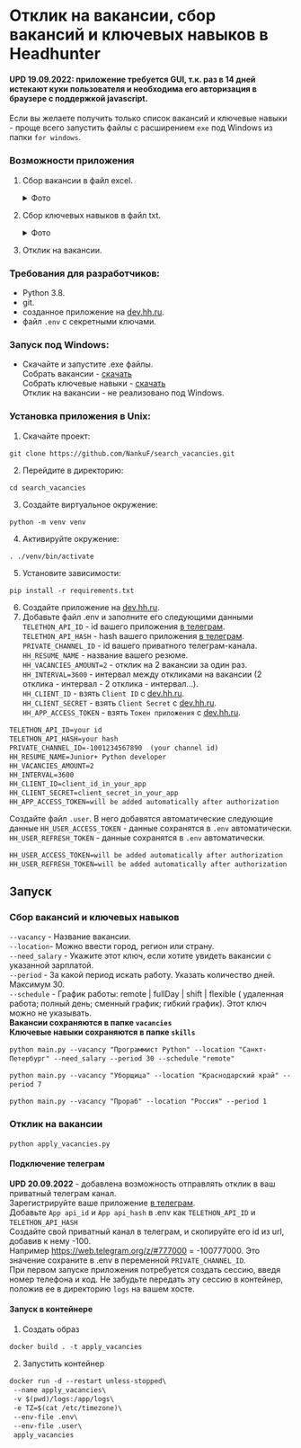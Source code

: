 # Отклик на вакансии, сбор вакансий и ключевых навыков в Headhunter
#### UPD 19.09.2022: приложение требуется GUI, т.к. раз в 14 дней истекают куки пользователя и необходима его авторизация в браузере с поддержкой javascript.
Если вы желаете получить только список вакансий и ключевые навыки - проще всего запустить файлы с расширением `exe` под Windows из папки `for windows`.

### Возможности приложения
1. Сбор вакансии в файл excel.
   <details>
     <summary>Фото</summary>
      <img src="images/img.png">
   </details>

2. Сбор ключевых навыков в файл txt.
   <details>
     <summary>Фото</summary>
      <img src="images/img_1.png">
   </details>

3. Отклик на вакансии.

### Требования для разработчиков:
- Python 3.8.
- git.
- созданное приложение на [dev.hh.ru](https://dev.hh.ru/admin).
- файл `.env` с секретными ключами.
### Запуск под Windows:<br>
  - Скачайте и запустите .exe файлы.<br>
  Собрать вакансии - [скачать](https://github.com/NankuF/search_vacancies/raw/master/for%20windows/get_vacancies.exe)<br>
  Собрать ключевые навыки - [скачать](https://github.com/NankuF/search_vacancies/raw/master/for%20windows/get_skills.exe)<br>
  Отклик на вакансии - не реализовано под Windows.


### Установка приложения в Unix:

1. Скачайте проект:<br>

```commandline
git clone https://github.com/NankuF/search_vacancies.git
```

2. Перейдите в директорию:<br>

```commandline
cd search_vacancies
```

3. Создайте виртуальное окружение:<br>

```commandline
python -m venv venv
```

4. Активируйте окружение:<br>

```commandline
. ./venv/bin/activate
```
5. Установите зависимости:<br>

```commandline
pip install -r requirements.txt
```
6. Создайте приложение на [dev.hh.ru](https://dev.hh.ru/admin).
7. Добавьте файл .env и заполните его следующими данными<br>
`TELETHON_API_ID` - id вашего приложения [в телеграм](https://my.telegram.org/apps).<br>
`TELETHON_API_HASH` - hash вашего приложения [в телеграм](https://my.telegram.org/apps).<br>
`PRIVATE_CHANNEL_ID` - id вашего приватного телеграм-канала.<br>
`HH_RESUME_NAME` - название вашего резюме.<br>
`HH_VACANCIES_AMOUNT=2` - отклик на 2 вакансии за один раз.<br>
`HH_INTERVAL=3600` - интервал между откликами на вакансии (2 отклика - интервал - 2 отклика - интервал...).<br>
`HH_CLIENT_ID` - взять `Client ID` с [dev.hh.ru](https://dev.hh.ru/admin).<br>
`HH_CLIENT_SECRET` - взять `Client Secret` с [dev.hh.ru](https://dev.hh.ru/admin). <br>
`HH_APP_ACCESS_TOKEN` - взять `Токен приложения` с [dev.hh.ru](https://dev.hh.ru/admin).<br>

```text
TELETHON_API_ID=your id
TELETHON_API_HASH=your hash
PRIVATE_CHANNEL_ID=-1001234567890  (your channel id)
HH_RESUME_NAME=Junior+ Python developer
HH_VACANCIES_AMOUNT=2
HH_INTERVAL=3600
HH_CLIENT_ID=client_id_in_your_app
HH_CLIENT_SECRET=client_secret_in_your_app
HH_APP_ACCESS_TOKEN=will be added automatically after authorization

```
Создайте файл `.user`. В него добавятся автоматические следующие данные
`HH_USER_ACCESS_TOKEN` - данные сохранятся в `.env` автоматически.<br>
`HH_USER_REFRESH_TOKEN` - данные сохранятся в `.env` автоматически.<br>
```text
HH_USER_ACCESS_TOKEN=will be added automatically after authorization
HH_USER_REFRESH_TOKEN=will be added automatically after authorization
```
## Запуск
### Сбор вакансий и ключевых навыков
   `--vacancy` - Название вакансии.<br>
   `--location`- Можно ввести город, регион или страну.<br>
   `--need_salary` - Укажите этот ключ, если хотите увидеть вакансии с указанной зарплатой.<br>
   `--period` - За какой период искать работу. Указать количество дней. Максимум 30.<br>
   `--schedule` - График работы: remote | fullDay | shift | flexible (
   удаленная работа; полный день; сменный график; гибкий график).
   Этот ключ можно не указывать.<br>
   **Вакансии сохраняются в папке `vacancies`**<br>
   **Ключевые навыки сохраняются в папке `skills`**<br>
```commandline
python main.py --vacancy "Программист Python" --location "Санкт-Петербург" --need_salary --period 30 --schedule "remote"

```

```commandline
python main.py --vacancy "Уборщица" --location "Краснодарский край" --period 7

```

```commandline
python main.py --vacancy "Прораб" --location "Россия" --period 1

```

### Отклик на вакансии
```commandline
python apply_vacancies.py
```
#### Подключение телеграм
**UPD 20.09.2022** - добавлена возможность отправлять отклик в ваш приватный телеграм канал.<br>
Зарегистрируйте ваше приложение [в телеграм](https://my.telegram.org/apps).<br>
Добавьте `App api_id` и `App api_hash` в .env как `TELETHON_API_ID` и `TELETHON_API_HASH`<br>
Создайте свой приватный канал в телеграм, и скопируйте его id из url, добавив к нему -100.<br>
Например https://web.telegram.org/z/#777000   = -100777000. Это значение сохраните в .env в переменной `PRIVATE_CHANNEL_ID`.<br>
При первом запуске приложения потребуется создать сессию, введя номер телефона и код. Не забудьте передать эту сессию в контейнер,
положив ее в директорию `logs` на вашем хосте.
#### Запуск в контейнере
1. Создать образ
```commandline
docker build . -t apply_vacancies
```
2. Запустить контейнер
```commandline
docker run -d --restart unless-stopped\
 --name apply_vacancies\
 -v $(pwd)/logs:/app/logs\
 -e TZ=$(cat /etc/timezone)\
 --env-file .env\
 --env-file .user\
 apply_vacancies
```